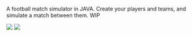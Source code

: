 
A football match simulator in JAVA. Create your players and teams, and simulate a match between them. WIP

![](https://thechive.files.wordpress.com/2011/02/anigif_gif-6-30980-1297180506-42.gif?w=350&h=174)
![](http://2.bp.blogspot.com/--j13W4XIC4o/T80AQaYPmiI/AAAAAAAAAz8/38QzXRdvCKQ/s1600/crupo.gif)

